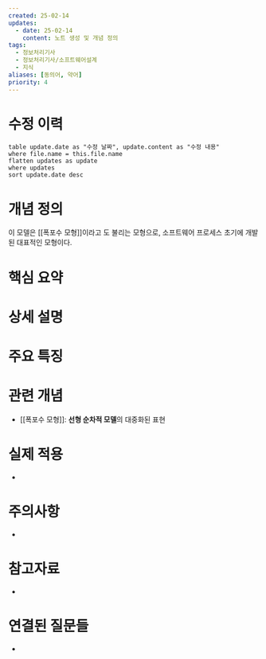 ```yaml
---
created: 25-02-14
updates:
  - date: 25-02-14
    content: 노트 생성 및 개념 정의
tags:
  - 정보처리기사
  - 정보처리기사/소프트웨어설계
  - 지식
aliases: [동의어, 약어]
priority: 4
---
```

# 수정 이력
```dataview
table update.date as "수정 날짜", update.content as "수정 내용"
where file.name = this.file.name
flatten updates as update 
where updates
sort update.date desc
```

# 개념 정의 
<!-- 핵심 개념을 간단명료하게 정의합니다 --> 
이 모델은 [[폭포수 모형]]이라고 도 불리는 모형으로, 소프트웨어 프로세스 초기에 개발된 대표적인 모형이다.
# 핵심 요약 
<!-- 이 개념의 가장 중요한 포인트들을 요약합니다 --> 
# 상세 설명 
<!-- 개념에 대한 자세한 설명을 작성합니다 --> 
# 주요 특징 
<!-- 개념의 특징적인 부분들을 정리합니다 --> 
# 관련 개념 
<!-- 연관된 다른 개념들을 링크하고 관계를 설명합니다 --> 
- [[폭포수 모형]]: **선형 순차적 모델**의 대중화된 표현
# 실제 적용 
- <!-- 실무/실생활에서의 활용 예시를 작성합니다 --> 
# 주의사항 
- <!-- 개념을 사용할 때 주의해야 할 점들을 정리합니다 --> 
# 참고자료 
- <!-- 추가 학습에 도움이 되는 자료들을 정리합니다 --> 
# 연결된 질문들 
- <!-- 이 개념과 관련된 질문 노트들을 링크합니다 -->